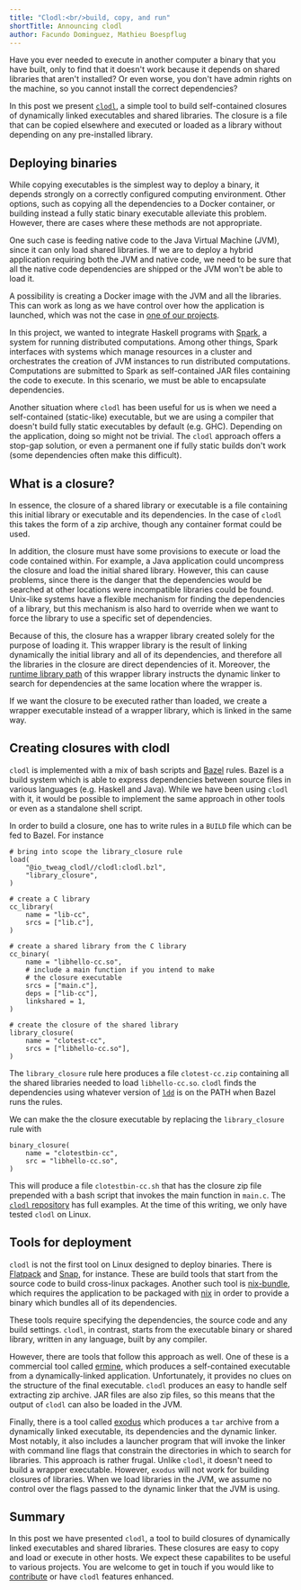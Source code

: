 ```yaml
---
title: "Clodl:<br/>build, copy, and run"
shortTitle: Announcing clodl
author: Facundo Dominguez, Mathieu Boespflug
---
```


Have you ever needed to execute in another computer a binary that you
have built, only to find that it doesn't work because it depends on
shared libraries that aren't installed? Or even worse, you don't have
admin rights on the machine, so you cannot install the correct dependencies?

In this post we present [`clodl`][clodl], a simple tool to build
self-contained
closures of dynamically linked executables and shared libraries.
The closure is a file that can be copied elsewhere and executed
or loaded as a library without depending on any pre-installed library.

[clodl]: https://github.com/tweag/clodl

## Deploying binaries

While copying executables is the simplest way to deploy a binary,
it depends strongly on a correctly configured computing environment.
Other options, such as copying all the dependencies to a Docker
container, or building instead a fully static binary executable
alleviate this problem. However, there are cases where these methods are
not appropriate.

One such case is feeding native code to the Java Virtual Machine
(JVM), since it can only load shared libraries. If we are to deploy
a hybrid application requiring both the JVM and native code, we
need to be sure that all the native code dependencies are shipped
or the JVM won't be able to load it.

A possibility is creating a Docker image
with the JVM and all the libraries. This can work as long as we
have control over how the application is launched, which was not
the case in [one of our projects][sparkle].

In this project, we wanted to integrate Haskell programs with [Spark][spark],
a system for running distributed
computations. Among other things, Spark interfaces with systems which
manage resources in a cluster and orchestrates the creation of JVM
instances to run distributed computations. Computations are
submitted to Spark as self-contained JAR files containing the code to
execute. In this scenario, we must be able to encapsulate dependencies.

Another situation where `clodl` has been useful for us is when we
need a self-contained (static-like) executable, but we are using a
compiler that doesn't build fully static executables by default (e.g. GHC).
Depending on the application, doing so might not be trivial.
The `clodl` approach offers a stop-gap solution, or even a permanent
one
if fully static builds don't work (some dependencies often make this difficult).

## What is a closure?

In essence, the closure of a shared library or executable is a file
containing this initial library or executable and its dependencies.
In the case of `clodl` this takes the form of a zip archive,
though any container format could be used.

In addition, the closure must have some provisions to execute or
load the code contained within. For example, a Java application could
uncompress the closure and load the initial shared library. However,
this can cause problems, since
there is the danger that the dependencies would be searched at other
locations were incompatible libraries could be found.
Unix-like systems have a flexible mechanism for finding the dependencies
of a library, but this mechanism is also hard to override when we
want to force the library to use a specific set of dependencies.

Because of this, the closure has a wrapper library created
solely for the purpose of loading it. This wrapper library is
the result of linking dynamically the initial library and all
of its dependencies, and therefore all the libraries in the
closure are direct dependencies of it. Moreover, the
[runtime library path][runpath]
of this wrapper library instructs the dynamic linker to search
for dependencies at the same location where the wrapper is.

[runpath]: http://man7.org/linux/man-pages/man1/ld.1.html

If we want the closure to be executed rather than loaded, we
create a wrapper executable instead of a wrapper
library, which is linked in the same way.

## Creating closures with clodl

`clodl` is implemented with a mix of bash scripts and [Bazel][bazel]
rules. Bazel is a build system which is able to express dependencies
between source files in various languages (e.g. Haskell and Java).
While we have been using `clodl` with it, it would be possible to
implement the same approach in other tools or even as a standalone
shell script.

[bazel]: https://bazel.build

In order to build a closure, one has to write rules in a `BUILD` file
which can be fed to Bazel. For instance

```
# bring into scope the library_closure rule
load(
    "@io_tweag_clodl//clodl:clodl.bzl",
    "library_closure",
)

# create a C library
cc_library(
    name = "lib-cc",
    srcs = ["lib.c"],
)

# create a shared library from the C library
cc_binary(
    name = "libhello-cc.so",
	# include a main function if you intend to make
	# the closure executable
    srcs = ["main.c"],
    deps = ["lib-cc"],
    linkshared = 1,
)

# create the closure of the shared library
library_closure(
    name = "clotest-cc",
    srcs = ["libhello-cc.so"],
)
```

The `library_closure` rule here produces a file `clotest-cc.zip`
containing all the shared libraries needed to load `libhello-cc.so`.
`clodl` finds the dependencies using whatever version of [`ldd`][ldd] is on the
PATH when Bazel runs the rules.

[ldd]: http://man7.org/linux/man-pages/man1/ldd.1.html

We can make the the closure executable by replacing the
`library_closure` rule with
```
binary_closure(
    name = "clotestbin-cc",
    src = "libhello-cc.so",
)
```
This will produce a file `clotestbin-cc.sh` that has the closure zip
file prepended with a bash script that invokes the main function in
`main.c`. The [`clodl` repository][clodl] has full examples.
At the time of this writing, we only have tested `clodl` on Linux.

## Tools for deployment

`clodl` is not the first tool on Linux designed to deploy binaries. There
is [Flatpack][flatpack] and [Snap][snap], for instance. These are build
tools that start from the source code to build cross-linux packages.
Another such tool is [nix-bundle][nix-bundle], which requires the application
to be packaged with [nix][nix] in order to provide a binary which
bundles all of its dependencies.

These tools require specifying the dependencies, the source
code and any build settings. `clodl`, in contrast, starts from the
executable binary or shared library, written in any language, built by
any compiler.

However, there are tools that follow this approach as well. One of
these is a commercial tool called [ermine][ermine], which produces
a self-contained executable from a dynamically-linked application.
Unfortunately, it provides no clues on the structure of the final
executable. `clodl` produces an easy to handle self extracting
zip archive. JAR files are also zip files, so this means that the
output of `clodl` can also be loaded in the JVM.

Finally, there is a tool called [exodus][exodus] which produces a `tar`
archive from a dynamically linked executable, its dependencies and
the dynamic linker. Most notably, it also includes a launcher program
that will invoke the linker with command line flags that constrain the
directories in which to search for libraries. This approach is rather
frugal. Unlike `clodl`, it doesn't need to build a wrapper executable.
However, `exodus` will not work for building closures of libraries.
When we load libraries in the JVM, we assume no control over the flags
passed to the dynamic linker that the JVM is using.

[flatpack]: https://flatpak.org
[snap]: https://snapcraft.io
[spark]: https://spark.apache.org
[sparkle]: https://github.com/tweag/sparkle
[ermine]: http://www.magicermine.com/sesl.html
[exodus]: https://github.com/intoli/exodus
[nix]: https://nixos.org/nix
[nix-bundle]: https://github.com/matthewbauer/nix-bundle

## Summary

In this post we have presented `clodl`, a tool to build closures of
dynamically linked executables and shared libraries. These closures
are easy to copy and load or execute in other hosts.
We expect these capabilites to be useful to various projects.
You are welcome to get in touch if you would like to [contribute][clodl] or have
`clodl` features enhanced.

